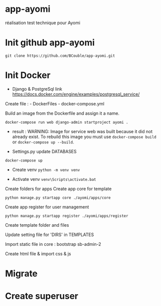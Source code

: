 # app-ayomi
réalisation test technique pour Ayomi

# Init github app-ayomi
`git clone https://github.com/BCouble/app-ayomi.git`

# Init Docker

- Django & PostgreSql
link
https://docs.docker.com/engine/examples/postgresql_service/

Create file :
    - DockerFiles
    - docker-compose.yml

Build an image from the Dockerfile and assign it a name.

`docker-compose run web django-admin startproject ayomi .`

- result : WARNING: Image for service web was built because it did not already exist. To rebuild this image you must use `docker-compose build` or `docker-compose up --build`.

- Settings.py update DATABASES

`docker-compose up`

-  Create venv
`python -m venv venv`

-  Activate venv
`venv\Scripts\activate.bat`

Create folders for apps
Create app core for template

`python manage.py startapp core ./ayomi/apps/core`

Create app register for user management

`python manage.py startapp register ./ayomi/apps/register`

Create template folder and files

Update setting file for 'DIRS' in TEMPLATES

Import static file in core :
bootstrap sb-admin-2

Create html file & import css & js

# Migrate

# Create superuser


